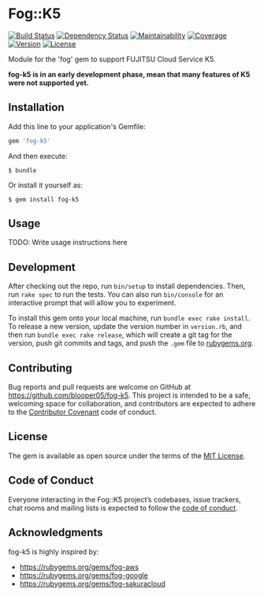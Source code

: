 # Fog::K5

[![Build Status](https://badgen.net/travis/blooper05/fog-k5?icon=travis)](https://travis-ci.com/blooper05/fog-k5)
[![Dependency Status](https://api.dependabot.com/badges/status?host=github&repo=blooper05/fog-k5)](https://dependabot.com)
[![Maintainability](https://badgen.net/codeclimate/maintainability/blooper05/fog-k5?icon=codeclimate)](https://codeclimate.com/github/blooper05/fog-k5)
[![Coverage](https://badgen.net/codeclimate/coverage/blooper05/fog-k5?icon=codeclimate)](https://codeclimate.com/github/blooper05/fog-k5)
[![Version](https://badgen.net/rubygems/v/fog-k5?icon=ruby)](https://rubygems.org/gems/fog-k5)
[![License](https://badgen.net/github/license/blooper05/fog-k5?icon=github)](https://github.com/blooper05/fog-k5/blob/master/LICENSE)

Module for the 'fog' gem to support FUJITSU Cloud Service K5.

**fog-k5 is in an early development phase, mean that many features of K5 were not supported yet.**

## Installation

Add this line to your application's Gemfile:

```ruby
gem 'fog-k5'
```

And then execute:

    $ bundle

Or install it yourself as:

    $ gem install fog-k5

## Usage

TODO: Write usage instructions here

## Development

After checking out the repo, run `bin/setup` to install dependencies. Then, run `rake spec` to run the tests. You can also run `bin/console` for an interactive prompt that will allow you to experiment.

To install this gem onto your local machine, run `bundle exec rake install`. To release a new version, update the version number in `version.rb`, and then run `bundle exec rake release`, which will create a git tag for the version, push git commits and tags, and push the `.gem` file to [rubygems.org](https://rubygems.org).

## Contributing

Bug reports and pull requests are welcome on GitHub at https://github.com/blooper05/fog-k5. This project is intended to be a safe, welcoming space for collaboration, and contributors are expected to adhere to the [Contributor Covenant](http://contributor-covenant.org) code of conduct.

## License

The gem is available as open source under the terms of the [MIT License](https://opensource.org/licenses/MIT).

## Code of Conduct

Everyone interacting in the Fog::K5 project’s codebases, issue trackers, chat rooms and mailing lists is expected to follow the [code of conduct](https://github.com/blooper05/fog-k5/blob/master/CODE_OF_CONDUCT.md).

## Acknowledgments

fog-k5 is highly inspired by:

- https://rubygems.org/gems/fog-aws
- https://rubygems.org/gems/fog-google
- https://rubygems.org/gems/fog-sakuracloud
